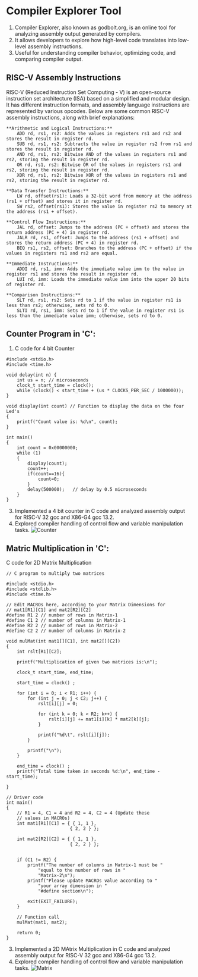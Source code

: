 # **Compiler Explorer Tool**
1. Compiler Explorer, also known as godbolt.org, is an online tool for analyzing assembly output generated by 
 compilers.
2. It allows developers to explore how high-level code translates into low-level assembly instructions.
3. Useful for understanding compiler behavior, optimizing code, and comparing compiler output.

## **RISC-V Assembly Instructions**

RISC-V (Reduced Instruction Set Computing - V) is an open-source instruction set architecture (ISA) based on a simplified and modular design. It has different instruction formats, and assembly language instructions are represented by various opcodes. Below are some common RISC-V assembly instructions, along with brief explanations:

    **Arithmetic and Logical Instructions:**
        ADD rd, rs1, rs2: Adds the values in registers rs1 and rs2 and stores the result in register rd.
        SUB rd, rs1, rs2: Subtracts the value in register rs2 from rs1 and stores the result in register rd.
        AND rd, rs1, rs2: Bitwise AND of the values in registers rs1 and rs2, storing the result in register rd.
        OR rd, rs1, rs2: Bitwise OR of the values in registers rs1 and rs2, storing the result in register rd.
        XOR rd, rs1, rs2: Bitwise XOR of the values in registers rs1 and rs2, storing the result in register rd.

    **Data Transfer Instructions:**
        LW rd, offset(rs1): Loads a 32-bit word from memory at the address (rs1 + offset) and stores it in register rd.
        SW rs2, offset(rs1): Stores the value in register rs2 to memory at the address (rs1 + offset).

    **Control Flow Instructions:**
        JAL rd, offset: Jumps to the address (PC + offset) and stores the return address (PC + 4) in register rd.
        JALR rd, rs1, offset: Jumps to the address (rs1 + offset) and stores the return address (PC + 4) in register rd.
        BEQ rs1, rs2, offset: Branches to the address (PC + offset) if the values in registers rs1 and rs2 are equal.
        
    **Immediate Instructions:**
        ADDI rd, rs1, imm: Adds the immediate value imm to the value in register rs1 and stores the result in register rd.
        LUI rd, imm: Loads the immediate value imm into the upper 20 bits of register rd.

    **Comparison Instructions:**
        SLT rd, rs1, rs2: Sets rd to 1 if the value in register rs1 is less than rs2; otherwise, sets rd to 0.
        SLTI rd, rs1, imm: Sets rd to 1 if the value in register rs1 is less than the immediate value imm; otherwise, sets rd to 0.

  ## **Counter Program in 'C':**
   1. C code for 4 bit Counter

```
#include <stdio.h>
#include <time.h>

void delay(int n) {
    int us = n; // microseconds
    clock_t start_time = clock();
    while (clock() < start_time + (us * CLOCKS_PER_SEC / 1000000));
}

void display(int count) // Function to display the data on the four Led's
{
	printf("Count value is: %d\n", count);						
}

int main()
{
	int count = 0x00000000;
	while (1)
	{
		display(count);
		count++;
        if(count==16){
            count=0;
        }
		delay(500000);   // delay by 0.5 microseconds
	}
}
```
   3. Implemented a 4 bit counter in C code and analyzed assembly output for RISC-V 32 gcc and X86-G4 gcc 13.2.
   4. Explored compiler handling of control flow and variable manipulation tasks.
![Counter](https://github.com/Daniel4bit/RISC-V_HDP/assets/65249875/b8d0930e-dd86-4213-96c3-462c51b6f275)

   ## **Matric Multiplication in 'C':**
C code for 2D Matrix Multiplication
```
// C program to multiply two matrices

#include <stdio.h>
#include <stdlib.h>
#include <time.h>

// Edit MACROs here, according to your Matrix Dimensions for
// mat1[R1][C1] and mat2[R2][C2]
#define R1 2 // number of rows in Matrix-1
#define C1 2 // number of columns in Matrix-1
#define R2 2 // number of rows in Matrix-2
#define C2 2 // number of columns in Matrix-2

void mulMat(int mat1[][C1], int mat2[][C2])
{
	int rslt[R1][C2];

	printf("Multiplication of given two matrices is:\n");

    clock_t start_time, end_time;

    start_time = clock() ; 

	for (int i = 0; i < R1; i++) {
		for (int j = 0; j < C2; j++) {
			rslt[i][j] = 0;

			for (int k = 0; k < R2; k++) {
				rslt[i][j] += mat1[i][k] * mat2[k][j];
			}

			printf("%d\t", rslt[i][j]);
		}

		printf("\n");
	}

    end_time = clock() ; 
    printf("Total time taken in seconds %d:\n", end_time - start_time);

}

// Driver code
int main()
{
	// R1 = 4, C1 = 4 and R2 = 4, C2 = 4 (Update these
	// values in MACROs)
	int mat1[R1][C1] = { { 1, 1 },
						{ 2, 2 } };

	int mat2[R2][C2] = { { 1, 1 },
						{ 2, 2 } };


	if (C1 != R2) {
		printf("The number of columns in Matrix-1 must be "
			"equal to the number of rows in "
			"Matrix-2\n");
		printf("Please update MACROs value according to "
			"your array dimension in "
			"#define section\n");

		exit(EXIT_FAILURE);
	}

	// Function call
	mulMat(mat1, mat2);

	return 0;
}
```
   3. Implemented a 2D MAtrix Multiplication in C code and analyzed assembly output for RISC-V 32 gcc and X86-G4 gcc 13.2.
   4. Explored compiler handling of control flow and variable manipulation tasks.
![Matrix](https://github.com/Daniel4bit/RISC-V_HDP/assets/65249875/03350bb5-7c1b-40a0-b972-9b2477cda923)



